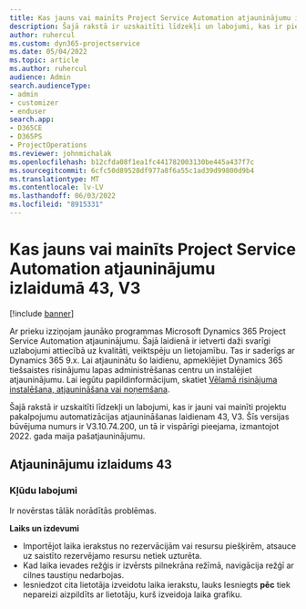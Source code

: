 ```yaml
---
title: Kas jauns vai mainīts Project Service Automation atjauninājumu izlaidumā 43, V3
description: Šajā rakstā ir uzskaitīti līdzekļi un labojumi, kas ir pieejami atjaunināšanas laidienā Microsoft Dynamics 365 Project Service Automation 43, V3.
author: ruhercul
ms.custom: dyn365-projectservice
ms.date: 05/04/2022
ms.topic: article
ms.author: ruhercul
audience: Admin
search.audienceType:
- admin
- customizer
- enduser
search.app:
- D365CE
- D365PS
- ProjectOperations
ms.reviewer: johnmichalak
ms.openlocfilehash: b12cfda08f1ea1fc441782003130be445a437f7c
ms.sourcegitcommit: 6cfc50d89528df977a8f6a55c1ad39d99800d9b4
ms.translationtype: MT
ms.contentlocale: lv-LV
ms.lasthandoff: 06/03/2022
ms.locfileid: "8915331"
---
```

# <a name="whats-new-or-changed-in-project-service-automation-update-release-43-v3"></a>Kas jauns vai mainīts Project Service Automation atjauninājumu izlaidumā 43, V3

[!include [banner](../includes/psa-now-project-operations.md)]

Ar prieku izziņojam jaunāko programmas Microsoft Dynamics 365 Project Service Automation atjauninājumu. Šajā laidienā ir ietverti daži svarīgi uzlabojumi attiecībā uz kvalitāti, veiktspēju un lietojamību. Tas ir saderīgs ar Dynamics 365 9.x. Lai atjauninātu šo laidienu, apmeklējiet Dynamics 365 tiešsaistes risinājumu lapas administrēšanas centru un instalējiet atjauninājumu. Lai iegūtu papildinformācijum, skatiet [Vēlamā risinājuma instalēšana, atjaunināšana vai noņemšana](/power-platform/admin/install-remove-preferred-solution).

Šajā rakstā ir uzskaitīti līdzekļi un labojumi, kas ir jauni vai mainīti projektu pakalpojumu automatizācijas atjaunināšanas laidienam 43, V3. Šīs versijas būvējuma numurs ir V3.10.74.200, un tā ir vispārīgi pieejama, izmantojot 2022. gada maija pašatjauninājumu.

## <a name="update-release-43"></a>Atjauninājumu izlaidums 43

### <a name="bug-fixes"></a>Kļūdu labojumi

Ir novērstas tālāk norādītās problēmas.


**Laiks un izdevumi**

- Importējot laika ierakstus no rezervācijām vai resursu piešķirēm, atsauce uz saistīto rezervējamo resursu netiek uzturēta.
- Kad laika ievades režģis ir izvērsts pilnekrāna režīmā, navigācija režģī ar cilnes taustiņu nedarbojas.
- Iesniedzot cita lietotāja izveidotu laika ierakstu, lauks Iesniegts **pēc** tiek nepareizi aizpildīts ar lietotāju, kurš izveidoja laika grafiku.
